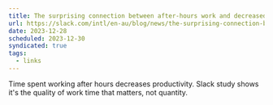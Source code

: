 ```yaml
---
title: The surprising connection between after-hours work and decreased productivity
url: https://slack.com/intl/en-au/blog/news/the-surprising-connection-between-after-hours-work-and-decreased-productivity?nojsmode=1
date: 2023-12-28
scheduled: 2023-12-30
syndicated: true
tags:
  - links
---
```


Time spent working after hours decreases productivity. Slack study shows it's the quality of work time that matters, not quantity.
